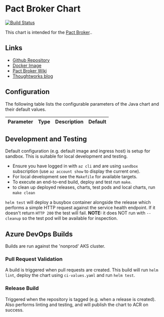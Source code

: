 # Pact Broker Chart

[![Build Status](https://dev.azure.com/hmcts/CNP/_apis/build/status/Helm%20Charts/chart-pact-broker)](https://dev.azure.com/hmcts/CNP/_build/latest?definitionId=62)


This chart is intended for the [Pact Broker](https://github.com/pact-foundation/pact_broker/wiki/Overview)..

## Links
- [Github Repository](https://github.com/pact-foundation/pact_broker)
- [Docker Image](https://hub.docker.com/r/dius/pact-broker)
- [Pact Broker Wiki](https://github.com/pact-foundation/pact_broker/wiki/Overview)
- [Thoughtworks blog](https://thoughtworks.github.io/pacto/patterns/cdc/)

## Configuration
The following table lists the configurable parameters of the Java chart and their default values.

| Parameter | Type | Description | Default |
| --------- | -----|------------ | ------- |


## Development and Testing

Default configuration (e.g. default image and ingress host) is setup for sandbox. This is suitable for local development and testing.

- Ensure you have logged in with `az cli` and are using `sandbox` subscription (use `az account show` to display the current one).
- For local development see the `Makefile` for available targets.
- To execute an end-to-end build, deploy and test run `make`.
- to clean up deployed releases, charts, test pods and local charts, run `make clean`

`helm test` will deploy a busybox container alongside the release which performs a simple HTTP request against the service health endpoint. If it doesn't return `HTTP 200` the test will fail. **NOTE:** it does NOT run with `--cleanup` so the test pod will be available for inspection.

## Azure DevOps Builds

Builds are run against the 'nonprod' AKS cluster.

### Pull Request Validation

A build is triggered when pull requests are created. This build will run `helm lint`, deploy the chart using `ci-values.yaml` and run `helm test`.

### Release Build

Triggered when the repository is tagged (e.g. when a release is created). Also performs linting and testing, and will publish the chart to ACR on success.
